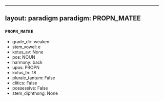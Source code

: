 
---
layout: paradigm
paradigm: PROPN_MATEE
---
### ` PROPN_MATEE `


* grade_dir: weaken
* stem_vowel: e
* kotus_av: None
* pos: NOUN
* harmony: back
* upos: PROPN
* kotus_tn: 18
* plurale_tantum: False
* clitics: False
* possessive: False
* stem_diphthong: None

